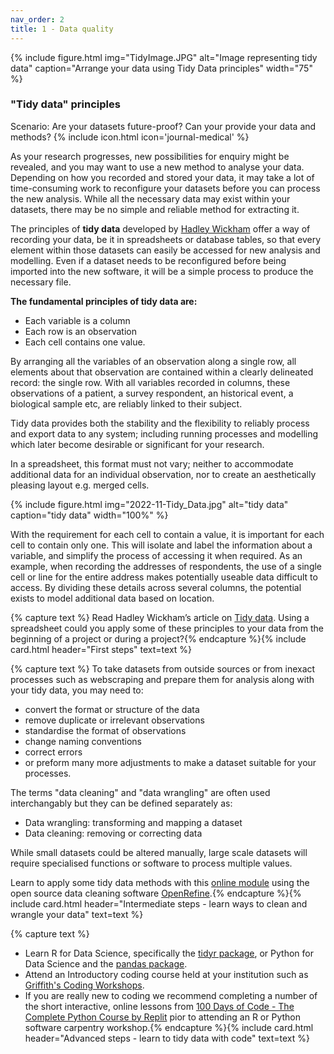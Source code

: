 ```yaml
---
nav_order: 2
title: 1 - Data quality
---
```


{% include figure.html img="TidyImage.JPG" alt="Image representing tidy data" caption="Arrange your data using Tidy Data principles" width="75" %}

### "Tidy data" principles

Scenario: Are your datasets future-proof? Can your provide your data and methods? {% include icon.html icon='journal-medical' %}


As your research progresses, new possibilities for enquiry might be revealed, and you may want to use a new method to analyse your data. Depending on how you recorded and stored your data, it may take a lot of time-consuming work to reconfigure your datasets before you can process the new analysis. While all the necessary data may exist within your datasets, there may be no simple and reliable method for extracting it.

The principles of **tidy data** developed by [Hadley Wickham](https://hadley.nz/) offer a way of recording your data, be it in spreadsheets or database tables, so that every element within those datasets can easily be accessed for new analysis and modelling. Even if a dataset needs to be reconfigured before being imported into the new software, it will be a simple process to produce the necessary file.

**The fundamental principles of tidy data are:**
- Each variable is a column
- Each row is an observation
- Each cell contains one value.

By arranging all the variables of an observation along a single row, all elements about that observation are contained within a clearly delineated record: the single row. With all variables recorded in columns, these observations of a patient, a survey respondent, an historical event, a biological sample etc, are reliably linked to their subject.

Tidy data provides both the stability and the flexibility to reliably process and export data to any system; including running processes and modelling which later become desirable or significant for your research.  

In a spreadsheet, this format must not vary; neither to accommodate additional data for an individual observation, nor to create an aesthetically pleasing layout e.g. merged cells.

{% include figure.html img="2022-11-Tidy_Data.jpg" alt="tidy data" caption="tidy data" width="100%" %}

With the requirement for each cell to contain a value, it is important for each cell to contain only one. This will isolate and label the information about a variable, and simplify the process of accessing it when required. As an example, when recording the addresses of respondents, the use of a single cell or line for the entire address makes potentially useable data difficult to access. By dividing these details across several columns, the potential exists to model additional data based on location.

{% capture text %}
Read Hadley Wickham’s article on [Tidy data](https://vita.had.co.nz/papers/tidy-data.pdf). Using a spreadsheet could you apply some of these principles to your data from the beginning of a project or during a project?{% endcapture %}{% include card.html header="First steps" text=text %}

{% capture text %}
To take datasets from outside sources or from inexact processes such as webscraping and prepare them for analysis along with your tidy data, you may need to:
- convert the format or structure of the data
- remove duplicate or irrelevant observations
- standardise the format of observations
- change naming conventions
- correct errors
- or preform many more adjustments to make a dataset suitable for your processes.

The terms "data cleaning" and "data wrangling" are often used interchangably but they can be defined separately as:
- Data wrangling: transforming and mapping a dataset
- Data cleaning: removing or correcting data 

While small datasets could be altered manually, large scale datasets will require specialised functions or software to process multiple values.

Learn to apply some tidy data methods with this [online module](https://griffithunilibrary.github.io/intro-data-wrangle/) using the open source data cleaning software [OpenRefine](https://openrefine.org/).{% endcapture %}{% include card.html header="Intermediate steps - learn ways to clean and wrangle your data" text=text %}

{% capture text %}
- Learn R for Data Science, specifically the [tidyr package](https://r4ds.had.co.nz/tidy-data.html), or Python for Data Science and the [pandas package](https://byuidatascience.github.io/python4ds/tidy-data.html).
- Attend an Introductory coding course held at your institution such as [Griffith's Coding Workshops](https://www.griffith.edu.au/eresearch-services/hacky-hour).
- If you are really new to coding we recommend completing a number of the short interactive, online lessons from [100 Days of Code - The Complete Python Course by Replit](https://replit.com) pior to attending an R or Python software carpentry workshop.{% endcapture %}{% include card.html header="Advanced steps - learn to tidy data with code" text=text %}

